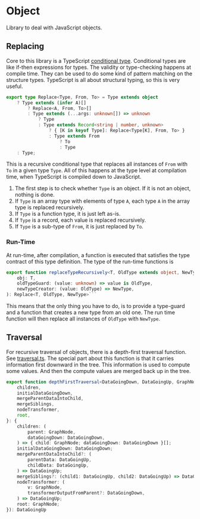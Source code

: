 # Object

Library to deal with JavaScript objects.

## Replacing

Core to this library is a TypeScript [conditional type](https://www.typescriptlang.org/docs/handbook/2/conditional-types.html). Conditional types are like if-then expressions for types. The validity or type-checking happens at compile time. They can be used to do some kind of pattern matching on the structure types. TypeScript is all about structural typing, so this is very useful.

```ts
export type Replace<Type, From, To> = Type extends object
    ? Type extends (infer A)[]
        ? Replace<A, From, To>[]
        : Type extends (...args: unknown[]) => unknown
            ? Type
            : Type extends Record<string | number, unknown>
                ? { [K in keyof Type]: Replace<Type[K], From, To> }
                : Type extends From
                    ? To
                    : Type
    : Type;
```

This is a recursive conditional type that replaces all instances of `From` with `To` in a given type `Type`. All of this happens at the type level at compilation time, when TypeScript is compiled down to JavaScript.

1. The first step is to check whether `Type` is an object. If it is not an object, nothing is done.
2. If `Type` is an array type with elements of type `A`, each type `A` in the array type is replaced recursively.
3. If `Type` is a function type, it is just left as-is.
4. If `Type` is a record, each value is replaced recursively.
5. If `Type` is a sub-type of `From`, it is just replaced by `To`.

### Run-Time

At run-time, after compilation, a function is executed that satisfies the type contract of this type definition. The type of the run-time functions is

```ts
export function replaceTypeRecursively<T, OldType extends object, NewType>(
    obj: T,
    oldTypeGuard: (value: unknown) => value is OldType,
    newTypeCreator: (value: OldType) => NewType,
): Replace<T, OldType, NewType>```
```

This means that the only thing you have to do, is to provide a type-guard and a function that creates a new type from an old one. The run time function will then replace all instances of `OldType` with `NewType`.

## Traversal

For recursive traversal of objects, there is a depth-first traversal function. See [traversal.ts](./lib/traversal.ts). The special part about this function is that it carries information first downward in the tree. This information is used to compute some values. And then the compute values are merged back up in the tree.

```ts
export function depthFirstTraversal<DataGoingDown, DataGoingUp, GraphNode>({
    children,
    initialDataGoingDown,
    mergeParentDataIntoChild,
    mergeSiblings,
    nodeTransformer,
    root,
}: {
    children: (
        parent: GraphNode,
        dataGoingDown: DataGoingDown,
    ) => { child: GraphNode; dataGoingDown: DataGoingDown }[];
    initialDataGoingDown: DataGoingDown;
    mergeParentDataIntoChild?: (
        parentData: DataGoingUp,
        childData: DataGoingUp,
    ) => DataGoingUp;
    mergeSiblings?: (child1: DataGoingUp, child2: DataGoingUp) => DataGoingUp;
    nodeTransformer: (
        v: GraphNode,
        transformerOutputFromParent?: DataGoingDown,
    ) => DataGoingUp;
    root: GraphNode;
}): DataGoingUp
```
